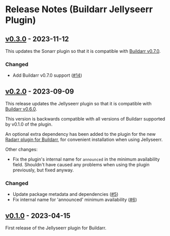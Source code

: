 # Release Notes (Buildarr Jellyseerr Plugin)

## [v0.3.0](https://github.com/buildarr/buildarr-jellyseerr/releases/tag/v0.3.0) - 2023-11-12

This updates the Sonarr plugin so that it is compatible with [Buildarr v0.7.0](https://buildarr.github.io/release-notes/#v070-2023-11-12).

### Changed

* Add Buildarr v0.7.0 support ([#14](https://github.com/buildarr/buildarr-jellyseerr/pull/14))


## [v0.2.0](https://github.com/buildarr/buildarr-jellyseerr/releases/tag/v0.2.0) - 2023-09-09

This release updates the Jellyseerr plugin so that it is compatible with [Buildarr v0.6.0](https://buildarr.github.io/release-notes/#v060-2023-09-02).

This version is backwards compatible with all versions of Buildarr supported by v0.1.0 of the plugin.

An optional extra dependency has been added to the plugin for the new [Radarr plugin for Buildarr](https://buildarr.github.io/plugins/radarr), for convenient installation when using Jellyseerr.

Other changes:

* Fix the plugin's internal name for `announced` in the minimum availability field. Shouldn't have caused any problems when using the plugin previously, but fixed anyway.

### Changed

* Update package metadata and dependencies ([#5](https://github.com/buildarr/buildarr-prowlarr/pull/5))
* Fix internal name for 'announced' minimum availability ([#6](https://github.com/buildarr/buildarr-prowlarr/pull/6))


## [v0.1.0](https://github.com/buildarr/buildarr-jellyseerr/releases/tag/v0.1.0) - 2023-04-15

First release of the Jellyseerr plugin for Buildarr.
